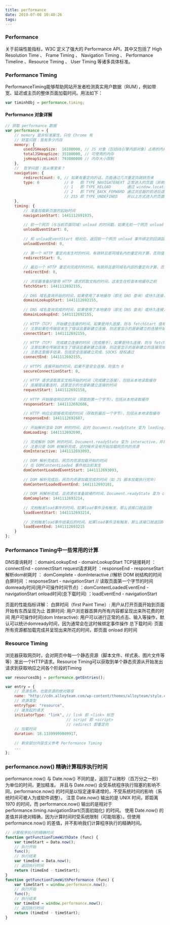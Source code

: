 ```yaml
---
title: performance
date: 2019-07-08 10:40:26
tags:
---
```


### Performance
关于前端性能指标，W3C 定义了强大的 Performance API，其中又包括了 High Resolution Time 、 Frame Timing 、 Navigation Timing 、 Performance Timeline 、Resource Timing 、 User Timing 等诸多具体标准。

### Performance Timing
PerformanceTiming能够帮助网站开发者检测真实用户数据（RUM），例如带宽、延迟或主页的整体页面加载时间。用法如下：

```javascript
var timinhObj = performance.timing;
```

#### Performance 对象详解
```javascript
// 获取 performance 数据
var performance = {  
    // memory 是非标准属性，只在 Chrome 有
    // 财富问题：我有多少内存
    memory: {
        usedJSHeapSize:  16100000, // JS 对象（包括V8引擎内部对象）占用的内存，一定小于 totalJSHeapSize
        totalJSHeapSize: 35100000, // 可使用的内存
        jsHeapSizeLimit: 793000000 // 内存大小限制
    },
    //  哲学问题：我从哪里来？
    navigation: {
        redirectCount: 0, // 如果有重定向的话，页面通过几次重定向跳转而来
        type: 0           // 0   即 TYPE_NAVIGATENEXT 正常进入的页面（非刷新、非重定向等）
                          // 1   即 TYPE_RELOAD       通过 window.location.reload() 刷新的页面
                          // 2   即 TYPE_BACK_FORWARD 通过浏览器的前进后退按钮进入的页面（历史记录）
                          // 255 即 TYPE_UNDEFINED    非以上方式进入的页面
    },
    timing: {
        // 准备加载新页面的起始时间
        navigationStart: 1441112691935,
 
        // 前一个网页（与当前页面同域）unload 的时间戳，如果无前一个网页 unload 或者前一个网页与当前页面不同域，则值为 0
        unloadEventStart: 0,
 
        // 和 unloadEventStart 相对应，返回前一个网页 unload 事件绑定的回调函数执行完毕的时间戳
        unloadEventEnd: 0,
 
        // 第一个 HTTP 重定向发生时的时间。有跳转且是同域名内的重定向才算，否则值为 0 
        redirectStart: 0,
 
        // 最后一个 HTTP 重定向完成时的时间。有跳转且是同域名内部的重定向才算，否则值为 0 
        redirectEnd: 0,
 
        // 浏览器准备好使用 HTTP 请求抓取文档的时间，这发生在检查本地缓存之前
        fetchStart: 1441112692155,
 
        // DNS 域名查询开始的时间，如果使用了本地缓存（即无 DNS 查询）或持久连接，则与 fetchStart 值相等
        domainLookupStart: 1441112692155,
 
        // DNS 域名查询完成的时间，如果使用了本地缓存（即无 DNS 查询）或持久连接，则与 fetchStart 值相等
        domainLookupEnd: 1441112692155,
 
        // HTTP（TCP） 开始建立连接的时间，如果是持久连接，则与 fetchStart 值相等
        // 注意如果在传输层发生了错误且重新建立连接，则这里显示的是新建立的连接开始的时间
        connectStart: 1441112692155,
 
        // HTTP（TCP） 完成建立连接的时间（完成握手），如果是持久连接，则与 fetchStart 值相等
        // 注意如果在传输层发生了错误且重新建立连接，则这里显示的是新建立的连接完成的时间
        // 注意这里握手结束，包括安全连接建立完成、SOCKS 授权通过
        connectEnd: 1441112692155,
 
        // HTTPS 连接开始的时间，如果不是安全连接，则值为 0
        secureConnectionStart: 0,
 
        // HTTP 请求读取真实文档开始的时间（完成建立连接），包括从本地读取缓存
        // 连接错误重连时，这里显示的也是新建立连接的时间
        requestStart: 1441112692158,
 
        // HTTP 开始接收响应的时间（获取到第一个字节），包括从本地读取缓存
        responseStart: 1441112692686,
 
        // HTTP 响应全部接收完成的时间（获取到最后一个字节），包括从本地读取缓存
        responseEnd: 1441112692687,
 
        // 开始解析渲染 DOM 树的时间，此时 Document.readyState 变为 loading，并将抛出 readystatechange 相关事件
        domLoading: 1441112692690,
 
        // 完成解析 DOM 树的时间，Document.readyState 变为 interactive，并将抛出 readystatechange 相关事件
        // 注意只是 DOM 树解析完成，这时候并没有开始加载网页内的资源
        domInteractive: 1441112693093,
 
        // DOM 解析完成后，网页内资源加载开始的时间
        // 在 DOMContentLoaded 事件抛出前发生
        domContentLoadedEventStart: 1441112693093,
 
        // DOM 解析完成后，网页内资源加载完成的时间（如 JS 脚本加载执行完毕）
        domContentLoadedEventEnd: 1441112693101,
 
        // DOM 树解析完成，且资源也准备就绪的时间，Document.readyState 变为 complete，并将抛出 readystatechange 相关事件
        domComplete: 1441112693214,
 
        // 文档触发load事件的时间。如果load事件没有触发，那么该接口就返回0
        loadEventStart: 1441112693214,
 
        // 文档触发load事件结束后的时间。如果load事件没有触发，那么该接口就返回0
        loadEventEnd: 1441112693215
    }
};
```

### Performance Timing中一些常用的计算
DNS查询耗时 ：domainLookupEnd - domainLookupStart
TCP链接耗时 ：connectEnd - connectStart
request请求耗时 ：responseEnd - responseStart
解析dom树耗时 ： domComplete - domInteractive //解析 DOM 树结构的时间
白屏时间 ：responseStart - navigationStart // 读取页面第一个字节的时间
domready时间(用户可操作时间节点) ：domContentLoadedEventEnd - navigationStart
onload时间(总下载时间) ：loadEventEnd - navigationStart

页面的性能指标详解：
白屏时间（first Paint Time）: 用户从打开页面开始到页面开始有东西呈现为止
首屏时间: 用户浏览器首屏内所有内容都呈现出来所花费的时间
用户可操作时间(dom Interactive): 用户可以进行正常的点击、输入等操作，默认可以统计domready时间，因为通常会在这时候绑定事件操作
总下载时间: 页面所有资源都加载完成并呈现出来所花的时间，即页面 onload 的时间


### Resource Timing
浏览器获取网页时，会对网页中每一个静态资源（脚本文件、样式表、图片文件等等）发出一个HTTP请求。Resource Timing可以获取到单个静态资源从开始发出请求到获取响应之间各个阶段的Timing

```javascript
var resourcesObj = performance.getEntries();

var entry = {  
    // 资源名称，也是资源的绝对路径
    name: "http://cdn.alloyteam.com/wp-content/themes/alloyteam/style.css",
    // 资源类型
    entryType: "resource",
    // 谁发起的请求
    initiatorType: "link", // link 即 <link> 标签
                           // script 即 <script>
                           // redirect 即重定向
    // 加载时间
    duration: 18.13399999809917,
    
    // 剩余部分内容含义参考 Performance Timing
    ... 
};

```


### performance.now() 精确计算程序执行时间
performance.now() 与 Date.now() 不同的是，返回了以微秒（百万分之一秒）为单位的时间，更加精准。
并且与 Date.now() 会受系统程序执行阻塞的影响不同，performance.now() 的时间是以恒定速率递增的，不受系统时间的影响（系统时间可被人为或软件调整）。
注意 Date.now() 输出的是 UNIX 时间，即距离 1970 的时间，而 performance.now() 输出的是相对于 performance.timing.navigationStart(页面初始化) 的时间。
使用 Date.now() 的差值并非绝对精确，因为计算时间时受系统限制（可能阻塞）。但使用 performance.now() 的差值，并不影响我们计算程序执行的精确时间。
```javascript
// 计算程序执行的精确时间
function getFunctionTimeWithDate (func) {  
    var timeStart = Data.now();
    // 执行开始
    func();
    // 执行结束
    var timeEnd = Data.now();
    // 返回执行时间
    return (timeEnd - timeStart);
}
function getFunctionTimeWithPerformance (func) {  
    var timeStart = window.performance.now();
    // 执行开始
    func();
    // 执行结束
    var timeEnd = window.performance.now();
    // 返回执行时间
    return (timeEnd - timeStart);
}
```